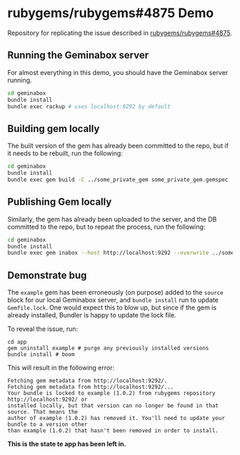 # rubygems/rubygems#4875 Demo

Repository for replicating the issue described in [rubygems/rubygems#4875](https://github.com/rubygems/rubygems/issues/4875).

## Running the Geminabox server

For almost everything in this demo, you should have the Geminabox server running.

```sh
cd geminabox
bundle install
bundle exec rackup # uses localhost:9292 by default
```

## Building gem locally

The built version of the gem has already been committed to the repo, but if it needs to be rebuilt, run the following:

```sh
cd geminabox
bundle install
bundle exec gem build -C ../some_private_gem some_private_gem.gemspec
```

## Publishing Gem locally

Similarly, the gem has already been uploaded to the server, and the DB committed to the repo, but to repeat the process, run the following:

```sh
cd geminabox
bundle install
bundle exec gem inabox --host http://localhost:9292 --overwrite ../some_private_gem/some_private_gem-0.1.0.gem
```

## Demonstrate bug

The `example` gem has been erroneously (on purpose) added to the `source` block for our local Geminabox server, and `bundle install` run to update `Gemfile.lock`. One would expect this to blow up, but since if the gem is already installed, Bundler is happy to update the lock file.

To reveal the issue, run:

```
cd app
gem uninstall example # purge any previously installed versions
bundle install # boom
```

This will result in the following error:

```
Fetching gem metadata from http://localhost:9292/.
Fetching gem metadata from http://localhost:9292/...
Your bundle is locked to example (1.0.2) from rubygems repository http://localhost:9292/ or
installed locally, but that version can no longer be found in that source. That means the
author of example (1.0.2) has removed it. You'll need to update your bundle to a version other
than example (1.0.2) that hasn't been removed in order to install.
```

**This is the state te app has been left in.**
